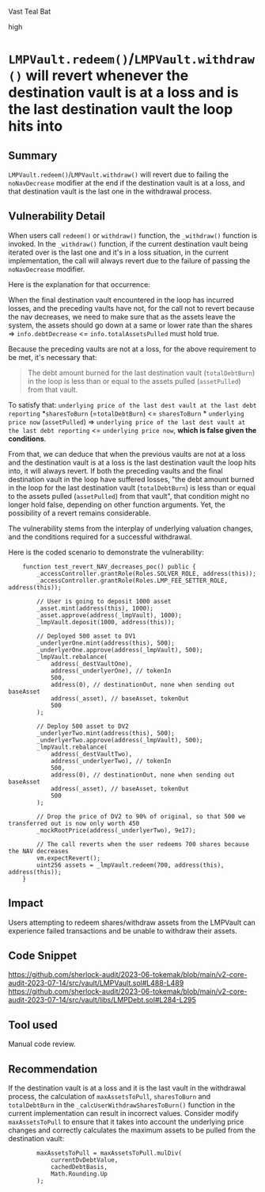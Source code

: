 Vast Teal Bat

high

# `LMPVault.redeem()`/`LMPVault.withdraw()` will revert whenever the destination vault is at a loss and is the last destination vault the loop hits into
## Summary

`LMPVault.redeem()`/`LMPVault.withdraw()` will revert due to failing the `noNavDecrease` modifier at the end if the destination vault is at a loss, and that destination vault is the last one in the withdrawal process.

## Vulnerability Detail

When users call `redeem()` or `withdraw()` function, the `_withdraw()` function is invoked. In the `_withdraw()` function, if the current destination vault being iterated over is the last one and it's in a loss situation, in the current implementation, the call will always revert due to the failure of passing the `noNavDecrease` modifier.

Here is the explanation for that occurrence:  

When the final destination vault encountered in the loop has incurred losses, and the preceding vaults have not, for the call not to revert because the nav decreases, we need to make sure that as the assets leave the system, the assets should go down at a same or lower rate than the shares => `info.debtDecrease` <= `info.totalAssetsPulled` must hold true. 

Because the preceding vaults are not at a loss, for the above requirement to be met, it's necessary that:

> The debt amount burned for the last destination vault  (`totalDebtBurn`) in the loop is less than or equal to the    assets pulled (`assetPulled`)  from that vault.

To satisfy that:  `underlying price of the last dest vault at the last debt reporting` *`sharesToBurn`  (=`totalDebtBurn`) <= `sharesToBurn` * `underlying price now` (`assetPulled`)  =>  `underlying price of the last dest vault at the last debt reporting` <= `underlying price now`, **which is false given the conditions**.

From that, we can deduce that when the previous vaults are not at a loss and the destination vault is at a loss is the last destination vault the loop hits into, it will always revert.
If both the preceding vaults and the final destination vault in the loop have suffered losses, "the debt amount burned in the loop  for the last destination vault  (`totalDebtBurn`) is less than or equal to the assets pulled (`assetPulled`)  from that vault", that condition might no longer hold false, depending on other function arguments. Yet, the possibility of a revert remains considerable.

The vulnerability stems from the interplay of underlying valuation changes, and the conditions required for a successful withdrawal.

Here is the coded scenario to demonstrate the vulnerability:

```solidity
    function test_revert_NAV_decreases_poc() public {
        _accessController.grantRole(Roles.SOLVER_ROLE, address(this));
        _accessController.grantRole(Roles.LMP_FEE_SETTER_ROLE, address(this));

        // User is going to deposit 1000 asset
        _asset.mint(address(this), 1000);
        _asset.approve(address(_lmpVault), 1000);
        _lmpVault.deposit(1000, address(this));

        // Deployed 500 asset to DV1
        _underlyerOne.mint(address(this), 500);
        _underlyerOne.approve(address(_lmpVault), 500);
        _lmpVault.rebalance(
            address(_destVaultOne),
            address(_underlyerOne), // tokenIn
            500,
            address(0), // destinationOut, none when sending out baseAsset
            address(_asset), // baseAsset, tokenOut
            500
        );

        // Deploy 500 asset to DV2
        _underlyerTwo.mint(address(this), 500);
        _underlyerTwo.approve(address(_lmpVault), 500);
        _lmpVault.rebalance(
            address(_destVaultTwo),
            address(_underlyerTwo), // tokenIn
            500,
            address(0), // destinationOut, none when sending out baseAsset
            address(_asset), // baseAsset, tokenOut
            500
        );

        // Drop the price of DV2 to 90% of original, so that 500 we transferred out is now only worth 450
        _mockRootPrice(address(_underlyerTwo), 9e17);

        // The call reverts when the user redeems 700 shares because the NAV decreases
        vm.expectRevert();
        uint256 assets = _lmpVault.redeem(700, address(this), address(this));
    }
```
## Impact

Users attempting to redeem shares/withdraw assets from the LMPVault can experience failed transactions and be unable to withdraw their assets. 

## Code Snippet

https://github.com/sherlock-audit/2023-06-tokemak/blob/main/v2-core-audit-2023-07-14/src/vault/LMPVault.sol#L488-L489
https://github.com/sherlock-audit/2023-06-tokemak/blob/main/v2-core-audit-2023-07-14/src/vault/libs/LMPDebt.sol#L284-L295

## Tool used

Manual code review.

## Recommendation

If the destination vault is at a loss and it is the last vault in the withdrawal process, the calculation of `maxAssetsToPull`, `sharesToBurn` and `totalDebtBurn` in the `_calcUserWithdrawSharesToBurn()` function in the current implementation can result in incorrect values. Consider modify `maxAssetsToPull` to ensure that it takes into account the underlying price changes and correctly calculates the maximum assets to be pulled from the destination vault:

```solidity
        maxAssetsToPull = maxAssetsToPull.mulDiv(
            currentDvDebtValue,
            cachedDebtBasis,
            Math.Rounding.Up
        );
```